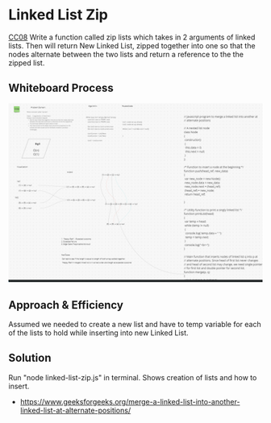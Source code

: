 # Linked List Zip

[CC08](https://canvas.instructure.com/courses/5233640/assignments/32144425)
  Write a function called zip lists which takes in 2 arguments of linked lists. Then will return New Linked List, zipped together into one so that the nodes alternate between the two lists and return a reference to the the zipped list.

## Whiteboard Process

  ![WhiteBoardProcess](linked-list-zip.png)

## Approach & Efficiency

  Assumed we needed to create a new list and have to temp variable for each of the lists to hold while inserting into new Linked List.

## Solution

  Run "node linked-list-zip.js" in terminal. Shows creation of lists and how to insert.

* https://www.geeksforgeeks.org/merge-a-linked-list-into-another-linked-list-at-alternate-positions/
